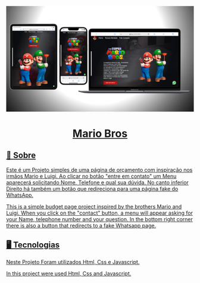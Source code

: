 <img src="MockUp Mario.png">
<a href="https://chipper-lebkuchen-196144.netlify.app/">
<div align="center"><h1>Mario Bros</h1></div>

## 📝 Sobre
Este é um Projeto simples de uma página de orçamento com inspiração nos irmãos
Mario e Luigi.
Ao clicar no botão "entre em contato" um Menu aparecerá solicitando Nome, Telefone e qual sua dúvida.
No canto inferior Direito há também um botão que redireciona para uma página fake do WhatsApp.

This is a simple budget page project inspired by the brothers Mario and Luigi.
When you click on the "contact" button, a menu will appear asking for your Name, telephone number and your question.
In the bottom right corner there is also a button that redirects to a fake Whatsapp page.

## 🖥 Tecnologias
Neste Projeto Foram utilizados Html, Css e Javascript.

In this project were used Html, Css and Javascript.
